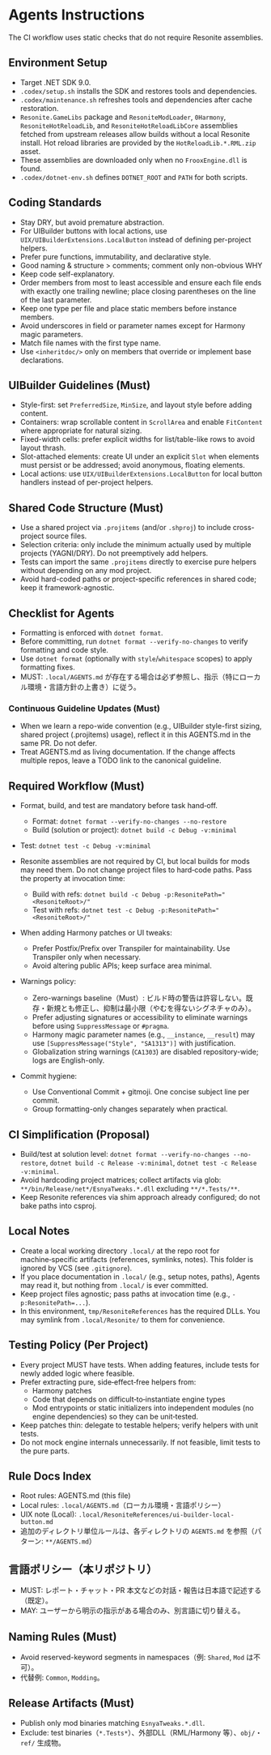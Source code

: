 # Agents Instructions

The CI workflow uses static checks that do not require Resonite assemblies.

## Environment Setup

- Target .NET SDK 9.0.
- `.codex/setup.sh` installs the SDK and restores tools and dependencies.
- `.codex/maintenance.sh` refreshes tools and dependencies after cache restoration.
- `Resonite.GameLibs` package and `ResoniteModLoader`, `0Harmony`, `ResoniteHotReloadLib`, and `ResoniteHotReloadLibCore` assemblies fetched from upstream releases allow builds without a local Resonite install. Hot reload libraries are provided by the `HotReloadLib.*.RML.zip` asset.
- These assemblies are downloaded only when no `FrooxEngine.dll` is found.
- `.codex/dotnet-env.sh` defines `DOTNET_ROOT` and `PATH` for both scripts.

## Coding Standards

- Stay DRY, but avoid premature abstraction.
- For UIBuilder buttons with local actions, use `UIX/UIBuilderExtensions.LocalButton` instead of defining per-project helpers.
- Prefer pure functions, immutability, and declarative style.
- Good naming & structure > comments; comment only non-obvious WHY
- Keep code self-explanatory.
- Order members from most to least accessible and ensure each file ends with exactly one trailing newline; place closing parentheses on the line of the last parameter.
- Keep one type per file and place static members before instance members.
- Avoid underscores in field or parameter names except for Harmony magic parameters.
- Match file names with the first type name.
- Use `<inheritdoc/>` only on members that override or implement base declarations.

## UIBuilder Guidelines (Must)

- Style-first: set `PreferredSize`, `MinSize`, and layout style before adding content.
- Containers: wrap scrollable content in `ScrollArea` and enable `FitContent` where appropriate for natural sizing.
- Fixed-width cells: prefer explicit widths for list/table-like rows to avoid layout thrash.
- Slot-attached elements: create UI under an explicit `Slot` when elements must persist or be addressed; avoid anonymous, floating elements.
- Local actions: use `UIX/UIBuilderExtensions.LocalButton` for local button handlers instead of per-project helpers.

## Shared Code Structure (Must)

- Use a shared project via `.projitems` (and/or `.shproj`) to include cross-project source files.
- Selection criteria: only include the minimum actually used by multiple projects (YAGNI/DRY). Do not preemptively add helpers.
- Tests can import the same `.projitems` directly to exercise pure helpers without depending on any mod project.
- Avoid hard-coded paths or project-specific references in shared code; keep it framework-agnostic.

## Checklist for Agents

- Formatting is enforced with `dotnet format`.
- Before committing, run `dotnet format --verify-no-changes` to verify formatting and code style.
- Use `dotnet format` (optionally with `style`/`whitespace` scopes) to apply formatting fixes.
 - MUST: `.local/AGENTS.md` が存在する場合は必ず参照し、指示（特にローカル環境・言語方針の上書き）に従う。

### Continuous Guideline Updates (Must)
- When we learn a repo-wide convention (e.g., UIBuilder style-first sizing, shared project (.projitems) usage), reflect it in this AGENTS.md in the same PR. Do not defer.
- Treat AGENTS.md as living documentation. If the change affects multiple repos, leave a TODO link to the canonical guideline.

## Required Workflow (Must)

- Format, build, and test are mandatory before task hand‑off.
  - Format: `dotnet format --verify-no-changes --no-restore`
  - Build (solution or project): `dotnet build -c Debug -v:minimal`
- Test: `dotnet test -c Debug -v:minimal`

- Resonite assemblies are not required by CI, but local builds for mods may need them. Do not change project files to hard‑code paths. Pass the property at invocation time:
  - Build with refs: `dotnet build -c Debug -p:ResonitePath="<ResoniteRoot>/"`
  - Test with refs: `dotnet test -c Debug -p:ResonitePath="<ResoniteRoot>/"`

- When adding Harmony patches or UI tweaks:
  - Prefer Postfix/Prefix over Transpiler for maintainability. Use Transpiler only when necessary.
  - Avoid altering public APIs; keep surface area minimal.

- Warnings policy:
  - Zero-warnings baseline（Must）: ビルド時の警告は許容しない。既存・新規とも修正し、抑制は最小限（やむを得ないシグネチャのみ）。
  - Prefer adjusting signatures or accessibility to eliminate warnings before using `SuppressMessage` or `#pragma`.
  - Harmony magic parameter names (e.g., `__instance`, `__result`) may use `[SuppressMessage("Style", "SA1313")]` with justification.
  - Globalization string warnings (`CA1303`) are disabled repository-wide; logs are English-only.

- Commit hygiene:
  - Use Conventional Commit + gitmoji. One concise subject line per commit.
  - Group formatting-only changes separately when practical.

## CI Simplification (Proposal)

- Build/test at solution level: `dotnet format --verify-no-changes --no-restore`, `dotnet build -c Release -v:minimal`, `dotnet test -c Release -v:minimal`.
- Avoid hardcoding project matrices; collect artifacts via glob: `**/bin/Release/net*/EsnyaTweaks.*.dll` excluding `**/*.Tests/**`.
- Keep Resonite references via shim approach already configured; do not bake paths into csproj.

## Local Notes

- Create a local working directory `.local/` at the repo root for machine‑specific artifacts (references, symlinks, notes). This folder is ignored by VCS (see `.gitignore`).
- If you place documentation in `.local/` (e.g., setup notes, paths), Agents may read it, but nothing from `.local/` is ever committed.
- Keep project files agnostic; pass paths at invocation time (e.g., `-p:ResonitePath=...`).
- In this environment, `tmp/ResoniteReferences` has the required DLLs. You may symlink from `.local/Resonite/` to them for convenience.

## Testing Policy (Per Project)

- Every project MUST have tests. When adding features, include tests for newly added logic where feasible.
- Prefer extracting pure, side‑effect‑free helpers from:
  - Harmony patches
  - Code that depends on difficult‑to‑instantiate engine types
  - Mod entrypoints or static initializers
  into independent modules (no engine dependencies) so they can be unit‑tested.
- Keep patches thin: delegate to testable helpers; verify helpers with unit tests.
- Do not mock engine internals unnecessarily. If not feasible, limit tests to the pure parts.

## Rule Docs Index

- Root rules: AGENTS.md (this file)
- Local rules: `.local/AGENTS.md`（ローカル環境・言語ポリシー）
- UIX note (Local): `.local/ResoniteReferences/ui-builder-local-button.md`
- 追加のディレクトリ単位ルールは、各ディレクトリの `AGENTS.md` を参照（パターン: `**/AGENTS.md`）

## 言語ポリシー（本リポジトリ）

- MUST: レポート・チャット・PR 本文などの対話・報告は日本語で記述する（既定）。
- MAY: ユーザーから明示の指示がある場合のみ、別言語に切り替える。

## Naming Rules (Must)

- Avoid reserved-keyword segments in namespaces（例: `Shared`, `Mod` は不可）。
- 代替例: `Common`, `Modding`。

## Release Artifacts (Must)

- Publish only mod binaries matching `EsnyaTweaks.*.dll`.
- Exclude: test binaries（`*.Tests*`）、外部DLL（RML/Harmony 等）、`obj/`・`ref/` 生成物。
